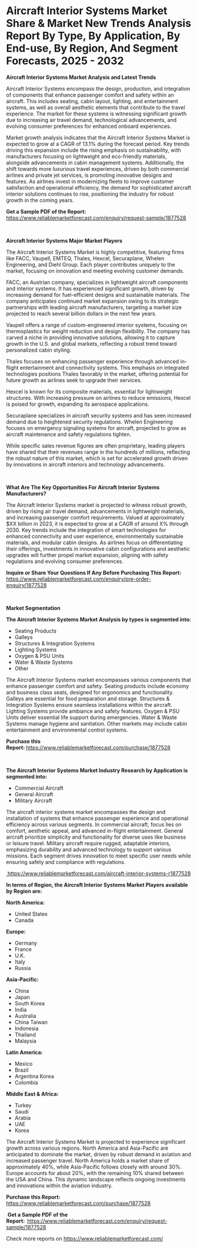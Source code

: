 <p><h1>Aircraft Interior Systems Market Share & Market New Trends Analysis Report By Type, By Application, By End-use, By Region, And Segment Forecasts, 2025 - 2032</h1></p><p><strong>Aircraft Interior Systems Market Analysis and Latest Trends</strong></p>
<p><p>Aircraft Interior Systems encompass the design, production, and integration of components that enhance passenger comfort and safety within an aircraft. This includes seating, cabin layout, lighting, and entertainment systems, as well as overall aesthetic elements that contribute to the travel experience. The market for these systems is witnessing significant growth due to increasing air travel demand, technological advancements, and evolving consumer preferences for enhanced onboard experiences.</p><p>Market growth analysis indicates that the Aircraft Interior Systems Market is expected to grow at a CAGR of 13.1% during the forecast period. Key trends driving this expansion include the rising emphasis on sustainability, with manufacturers focusing on lightweight and eco-friendly materials, alongside advancements in cabin management systems. Additionally, the shift towards more luxurious travel experiences, driven by both commercial airlines and private jet services, is promoting innovative designs and features. As airlines invest in modernizing fleets to improve customer satisfaction and operational efficiency, the demand for sophisticated aircraft interior solutions continues to rise, positioning the industry for robust growth in the coming years.</p></p>
<p><strong>Get a Sample PDF of the Report:&nbsp;</strong> <a href="https://www.reliablemarketforecast.com/enquiry/request-sample/1877528?utm_campaign=2321&utm_medium=2&utm_source=Github&utm_content=ia&utm_term=19022025&utm_id=aircraft-interior-systems">https://www.reliablemarketforecast.com/enquiry/request-sample/1877528</a></p>
<p>&nbsp;</p>
<p><strong>Aircraft Interior Systems Major Market Players</strong></p>
<p><p>The Aircraft Interior Systems Market is highly competitive, featuring firms like FACC, Vaupell, EMTEQ, Thales, Hexcel, Securaplane, Whelen Engineering, and Diehl Group. Each player contributes uniquely to the market, focusing on innovation and meeting evolving customer demands.</p><p>FACC, an Austrian company, specializes in lightweight aircraft components and interior systems. It has experienced significant growth, driven by increasing demand for fuel-efficient designs and sustainable materials. The company anticipates continued market expansion owing to its strategic partnerships with leading aircraft manufacturers, targeting a market size projected to reach several billion dollars in the next few years.</p><p>Vaupell offers a range of custom-engineered interior systems, focusing on thermoplastics for weight reduction and design flexibility. The company has carved a niche in providing innovative solutions, allowing it to capture growth in the U.S. and global markets, reflecting a robust trend toward personalized cabin styling.</p><p>Thales focuses on enhancing passenger experience through advanced in-flight entertainment and connectivity systems. This emphasis on integrated technologies positions Thales favorably in the market, offering potential for future growth as airlines seek to upgrade their services.</p><p>Hexcel is known for its composite materials, essential for lightweight structures. With increasing pressure on airlines to reduce emissions, Hexcel is poised for growth, expanding its aerospace applications.</p><p>Securaplane specializes in aircraft security systems and has seen increased demand due to heightened security regulations. Whelen Engineering focuses on emergency signaling systems for aircraft, projected to grow as aircraft maintenance and safety regulations tighten.</p><p>While specific sales revenue figures are often proprietary, leading players have shared that their revenues range in the hundreds of millions, reflecting the robust nature of this market, which is set for accelerated growth driven by innovations in aircraft interiors and technology advancements.</p></p>
<p>&nbsp;</p>
<p><strong>What Are The Key Opportunities For Aircraft Interior Systems Manufacturers?</strong></p>
<p><p>The Aircraft Interior Systems market is projected to witness robust growth, driven by rising air travel demand, advancements in lightweight materials, and increasing passenger comfort requirements. Valued at approximately $XX billion in 2023, it is expected to grow at a CAGR of around X% through 2030. Key trends include the integration of smart technologies for enhanced connectivity and user experience, environmentally sustainable materials, and modular cabin designs. As airlines focus on differentiating their offerings, investments in innovative cabin configurations and aesthetic upgrades will further propel market expansion, aligning with safety regulations and evolving consumer preferences.</p></p>
<p><strong>Inquire or Share Your Questions If Any Before Purchasing This Report:</strong> <a href="https://www.reliablemarketforecast.com/enquiry/pre-order-enquiry/1877528?utm_campaign=2321&utm_medium=2&utm_source=Github&utm_content=ia&utm_term=19022025&utm_id=aircraft-interior-systems">https://www.reliablemarketforecast.com/enquiry/pre-order-enquiry/1877528</a></p>
<p>&nbsp;</p>
<p><strong>Market Segmentation</strong></p>
<p><strong>The Aircraft Interior Systems Market Analysis by types is segmented into:</strong></p>
<p><ul><li>Seating Products</li><li>Galleys</li><li>Structures & Integration Systems</li><li>Lighting Systems</li><li>Oxygen & PSU Units</li><li>Water & Waste Systems</li><li>Other</li></ul></p>
<p><p>The Aircraft Interior Systems market encompasses various components that enhance passenger comfort and safety. Seating products include economy and business class seats, designed for ergonomics and functionality. Galleys are essential for food preparation and storage. Structures & Integration Systems ensure seamless installations within the aircraft. Lighting Systems provide ambiance and safety features. Oxygen & PSU Units deliver essential life support during emergencies. Water & Waste Systems manage hygiene and sanitation. Other markets may include cabin entertainment and environmental control systems.</p></p>
<p><strong>Purchase this Report:&nbsp;</strong><a href="https://www.reliablemarketforecast.com/purchase/1877528?utm_campaign=2321&utm_medium=2&utm_source=Github&utm_content=ia&utm_term=19022025&utm_id=aircraft-interior-systems">https://www.reliablemarketforecast.com/purchase/1877528</a></p>
<p>&nbsp;</p>
<p><strong>The Aircraft Interior Systems Market Industry Research by Application is segmented into:</strong></p>
<p><ul><li>Commercial Aircraft</li><li>General Aircraft</li><li>Military Aircraft</li></ul></p>
<p><p>The aircraft interior systems market encompasses the design and installation of systems that enhance passenger experience and operational efficiency across various segments. In commercial aircraft, focus lies on comfort, aesthetic appeal, and advanced in-flight entertainment. General aircraft prioritize simplicity and functionality for diverse uses like business or leisure travel. Military aircraft require rugged, adaptable interiors, emphasizing durability and advanced technology to support various missions. Each segment drives innovation to meet specific user needs while ensuring safety and compliance with regulations.</p></p>
<p><a href="https://www.reliablemarketforecast.com/aircraft-interior-systems-r1877528?utm_campaign=2321&utm_medium=2&utm_source=Github&utm_content=ia&utm_term=19022025&utm_id=aircraft-interior-systems">&nbsp;https://www.reliablemarketforecast.com/aircraft-interior-systems-r1877528</a></p>
<p><strong>In terms of Region, the Aircraft Interior Systems Market Players available by Region are:</strong></p>
<p>
    <p> <strong> North America: </strong>
        <ul>
            <li>United States</li>
            <li>Canada</li>
        </ul>
        </p> 
    <p> <strong> Europe: </strong>
        <ul>
            <li>Germany</li>
            <li>France</li>
            <li>U.K.</li>
            <li>Italy</li>
            <li>Russia</li>
        </ul>
        </p> 
    <p> <strong> Asia-Pacific: </strong>
        <ul>
            <li>China</li>
            <li>Japan</li>
            <li>South Korea</li>
            <li>India</li>
            <li>Australia</li>
            <li>China Taiwan</li>
            <li>Indonesia</li>
            <li>Thailand</li>
            <li>Malaysia</li>
        </ul>
        </p> 
    <p> <strong> Latin America: </strong>
        <ul>
            <li>Mexico</li>
            <li>Brazil</li>
            <li>Argentina Korea</li>
            <li>Colombia</li>
        </ul>
        </p> 
    <p> <strong> Middle East & Africa: </strong>
        <ul>
            <li>Turkey</li>
            <li>Saudi</li>
            <li>Arabia</li>
            <li>UAE</li>
            <li>Korea</li>
        </ul>
    </p>
    </p>
<p><p>The Aircraft Interior Systems Market is projected to experience significant growth across various regions. North America and Asia-Pacific are anticipated to dominate the market, driven by robust demand in aviation and increased passenger travel. North America holds a market share of approximately 40%, while Asia-Pacific follows closely with around 30%. Europe accounts for about 20%, with the remaining 10% shared between the USA and China. This dynamic landscape reflects ongoing investments and innovations within the aviation industry.</p></p>
<p><strong>Purchase this Report: </strong><a href="https://www.reliablemarketforecast.com/purchase/1877528?utm_campaign=2321&utm_medium=2&utm_source=Github&utm_content=ia&utm_term=19022025&utm_id=aircraft-interior-systems">https://www.reliablemarketforecast.com/purchase/1877528</a></p>
<p>&nbsp;<strong>Get a Sample PDF of the Report:&nbsp;&nbsp;</strong><a href="https://www.reliablemarketforecast.com/enquiry/request-sample/1877528?utm_campaign=2321&utm_medium=2&utm_source=Github&utm_content=ia&utm_term=19022025&utm_id=aircraft-interior-systems">https://www.reliablemarketforecast.com/enquiry/request-sample/1877528</a></p>
<p><strong></strong></p>
<p>Check more reports on <a href="https://www.reliablemarketforecast.com/?utm_campaign=2321&utm_medium=2&utm_source=Github&utm_content=ia&utm_term=19022025&utm_id=aircraft-interior-systems">https://www.reliablemarketforecast.com/</a></p>